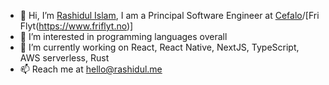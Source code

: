 - 👋 Hi, I’m [Rashidul Islam](https://rashidul.me), I am a Principal Software Engineer at [Cefalo](https://www.cefalo.com/)/[Fri Flyt(https://www.friflyt.no)]
- 👀 I’m interested in programming languages overall
- 🌱 I’m currently working on React, React Native, NextJS, TypeScript, AWS serverless, Rust
- 📫 Reach me at hello@rashidul.me

<!---
rashidul0405/rashidul0405 is a ✨ special ✨ repository because its `README.md` (this file) appears on your GitHub profile.
You can click the Preview link to take a look at your changes.
--->
